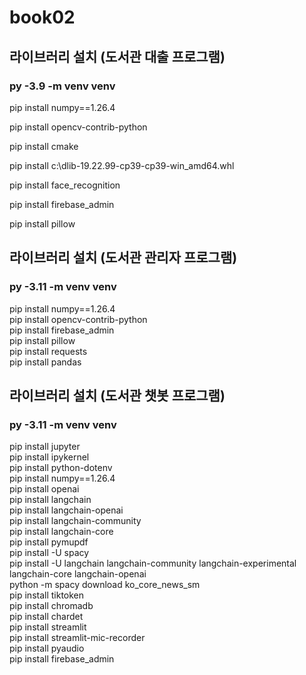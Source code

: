 # book02

## 라이브러리 설치 (도서관 대출 프로그램)
### py -3.9 -m venv venv <br>

pip install numpy==1.26.4 <br>

pip install opencv-contrib-python <br>

pip install cmake <br>

pip install c:\dlib-19.22.99-cp39-cp39-win_amd64.whl <br>

pip install face_recognition <br>

pip install firebase_admin <br>

pip install pillow <br>

## 라이브러리 설치 (도서관 관리자 프로그램)
### py -3.11 -m venv venv <br>

pip install numpy==1.26.4 <br>
pip install opencv-contrib-python <br>
pip install firebase_admin <br>
pip install pillow <br>
pip install requests <br>
pip install pandas <br>
## 라이브러리 설치 (도서관 챗봇 프로그램)
### py -3.11 -m venv venv <br>

pip install jupyter <br>
pip install ipykernel <br>
pip install python-dotenv <br>
pip install numpy==1.26.4 <br>
pip install openai <br>
pip install langchain <br>
pip install langchain-openai <br>
pip install langchain-community <br>
pip install langchain-core <br>
pip install pymupdf <br>
pip install -U spacy <br>
pip install -U langchain langchain-community langchain-experimental langchain-core langchain-openai <br>
python -m spacy download ko_core_news_sm <br>
pip install tiktoken <br>
pip install chromadb <br>
pip install chardet <br>
pip install streamlit <br>
pip install streamlit-mic-recorder <br>
pip install pyaudio <br>
pip install firebase_admin
